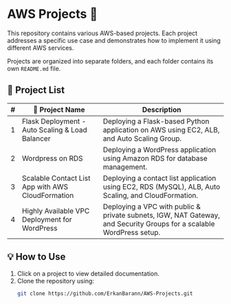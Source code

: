 # AWS Projects 🚀

This repository contains various AWS-based projects. Each project addresses a specific use case and demonstrates how to implement it using different AWS services.

Projects are organized into separate folders, and each folder contains its own `README.md` file.

## 📂 Project List

| # | 📌 Project Name | Description |
|---|-----------------|-------------|
| 1 | Flask Deployment - Auto Scaling & Load Balancer | Deploying a Flask-based Python application on AWS using EC2, ALB, and Auto Scaling Group. |
| 2 | Wordpress on RDS | Deploying a WordPress application using Amazon RDS for database management. |
| 3 | Scalable Contact List App with AWS CloudFormation | Deploying a contact list application using EC2, RDS (MySQL), ALB, Auto Scaling, and CloudFormation.
| 4 | Highly Available VPC Deployment for WordPress | Deploying a VPC with public & private subnets, IGW, NAT Gateway, and Security Groups for a scalable WordPress setup.

## 💡 How to Use
1. Click on a project to view detailed documentation.
2. Clone the repository using:
   ```sh
   git clone https://github.com/ErkanBarann/AWS-Projects.git
   ```